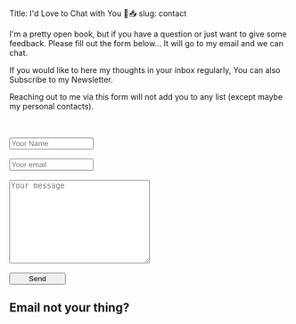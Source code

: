 Title: I'd Love to Chat with You 💙📥
slug: contact

<div class="row">
<div class="col-md-7">
I'm a pretty open book, but if you have a question or just want to give some feedback. Please fill out the form below... It will go to my email and we can chat.

If you would like to here my thoughts in your inbox regularly, You can also Subscribe to my Newsletter.

Reaching out to me via this form will not add you to any list (except maybe my personal contacts).

<form method="POST" action="https://formspree.io/kjaymiller@gmail.com">
	<br /> <br />  <input type="text" name="Name" placeholder="Your Name" style="width: 30%;">
	<br> <br />  <input type="email" name="email" placeholder="Your email" style="width: 30%;">
	<br /> <br />  <textarea name="message" style="min-width: 50%; height: 150px;" placeholder="Your message"></textarea>
	<br /> <br /> 
	<button type="submit" style="width: 20%;">Send</button>
</form>
  </div>
<div class="col-md-4">
<h2>Email not your thing?</h2>

</div>
</div>
